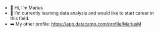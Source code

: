 - 👋 Hi, I’m Marius
- 🌱 I’m currently learning data analysis and would like to start career in this field.
- ➡️ My other profile: https://app.datacamp.com/profile/MariusM
